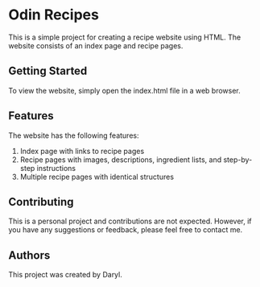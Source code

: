 # Odin Recipes
This is a simple project for creating a recipe website using HTML. The website consists of an index page and recipe pages.

## Getting Started
To view the website, simply open the index.html file in a web browser.

## Features
The website has the following features:

1. Index page with links to recipe pages
2. Recipe pages with images, descriptions, ingredient lists, and step-by-step instructions
3. Multiple recipe pages with identical structures

## Contributing
This is a personal project and contributions are not expected. However, if you have any suggestions or feedback, please feel free to contact me.

## Authors
This project was created by Daryl.


